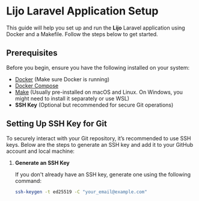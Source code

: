 # Lijo Laravel Application Setup

This guide will help you set up and run the **Lijo** Laravel application using Docker and a Makefile. Follow the steps below to get started.

## Prerequisites

Before you begin, ensure you have the following installed on your system:

- [Docker](https://www.docker.com/get-started) (Make sure Docker is running)
- [Docker Compose](https://docs.docker.com/compose/install/)
- [Make](https://www.gnu.org/software/make/) (Usually pre-installed on macOS and Linux. On Windows, you might need to install it separately or use WSL)
- **SSH Key** (Optional but recommended for secure Git operations)

## Setting Up SSH Key for Git

To securely interact with your Git repository, it’s recommended to use SSH keys. Below are the steps to generate an SSH key and add it to your GitHub account and local machine:

1. **Generate an SSH Key**

   If you don't already have an SSH key, generate one using the following command:

   ```bash
   ssh-keygen -t ed25519 -C "your_email@example.com"
